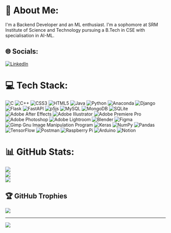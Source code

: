 # 💫 About Me:
I'm a Backend Developer and an ML enthusiast. I'm a sophomore at SRM Institute of Science and Technology pursuing a B.Tech in CSE with specialisation in AI-ML.


## 🌐 Socials:
[![LinkedIn](https://img.shields.io/badge/LinkedIn-%230077B5.svg?logo=linkedin&logoColor=white)](https://linkedin.com/in/utkarshrastogi) 

# 💻 Tech Stack:
![C](https://img.shields.io/badge/c-%2300599C.svg?style=flat-square&logo=c&logoColor=white) ![C++](https://img.shields.io/badge/c++-%2300599C.svg?style=flat-square&logo=c%2B%2B&logoColor=white) ![CSS3](https://img.shields.io/badge/css3-%231572B6.svg?style=flat-square&logo=css3&logoColor=white) ![HTML5](https://img.shields.io/badge/html5-%23E34F26.svg?style=flat-square&logo=html5&logoColor=white) ![Java](https://img.shields.io/badge/java-%23ED8B00.svg?style=flat-square&logo=java&logoColor=white) ![Python](https://img.shields.io/badge/python-3670A0?style=flat-square&logo=python&logoColor=ffdd54) ![Anaconda](https://img.shields.io/badge/Anaconda-%2344A833.svg?style=flat-square&logo=anaconda&logoColor=white) ![Django](https://img.shields.io/badge/django-%23092E20.svg?style=flat-square&logo=django&logoColor=white) ![Flask](https://img.shields.io/badge/flask-%23000.svg?style=flat-square&logo=flask&logoColor=white) ![FastAPI](https://img.shields.io/badge/FastAPI-005571?style=flat-square&logo=fastapi) ![p5js](https://img.shields.io/badge/p5.js-ED225D?style=flat-square&logo=p5.js&logoColor=FFFFFF) ![MySQL](https://img.shields.io/badge/mysql-%2300f.svg?style=flat-square&logo=mysql&logoColor=white) ![MongoDB](https://img.shields.io/badge/MongoDB-%234ea94b.svg?style=flat-square&logo=mongodb&logoColor=white) ![SQLite](https://img.shields.io/badge/sqlite-%2307405e.svg?style=flat-square&logo=sqlite&logoColor=white) ![Adobe After Effects](https://img.shields.io/badge/Adobe%20After%20Effects-9999FF.svg?style=flat-square&logo=Adobe%20After%20Effects&logoColor=white) ![Adobe Illustrator](https://img.shields.io/badge/adobeillustrator-%23FF9A00.svg?style=flat-square&logo=adobeillustrator&logoColor=white) ![Adobe Premiere Pro](https://img.shields.io/badge/Adobe%20Premiere%20Pro-9999FF.svg?style=flat-square&logo=Adobe%20Premiere%20Pro&logoColor=white) ![Adobe Photoshop](https://img.shields.io/badge/adobephotoshop-%2331A8FF.svg?style=flat-square&logo=adobephotoshop&logoColor=white) ![Adobe Lightroom](https://img.shields.io/badge/Adobe%20Lightroom-31A8FF.svg?style=flat-square&logo=Adobe%20Lightroom&logoColor=white) ![Blender](https://img.shields.io/badge/blender-%23F5792A.svg?style=flat-square&logo=blender&logoColor=white) 	![Figma](https://img.shields.io/badge/figma-%23F24E1E.svg?style=flat-square&logo=figma&logoColor=white) ![Gimp Gnu Image Manipulation Program](https://img.shields.io/badge/Gimp-657D8B?style=flat-square&logo=gimp&logoColor=FFFFFF) ![Keras](https://img.shields.io/badge/Keras-%23D00000.svg?style=flat-square&logo=Keras&logoColor=white) ![NumPy](https://img.shields.io/badge/numpy-%23013243.svg?style=flat-square&logo=numpy&logoColor=white) ![Pandas](https://img.shields.io/badge/pandas-%23150458.svg?style=flat-square&logo=pandas&logoColor=white) ![TensorFlow](https://img.shields.io/badge/TensorFlow-%23FF6F00.svg?style=flat-square&logo=TensorFlow&logoColor=white) ![Postman](https://img.shields.io/badge/Postman-FF6C37?style=flat-square&logo=postman&logoColor=white) ![Raspberry Pi](https://img.shields.io/badge/-RaspberryPi-C51A4A?style=flat-square&logo=Raspberry-Pi) ![Arduino](https://img.shields.io/badge/-Arduino-00979D?style=flat-square&logo=Arduino&logoColor=white) ![Notion](https://img.shields.io/badge/Notion-%23000000.svg?style=flat-square&logo=notion&logoColor=white)
# 📊 GitHub Stats:
![](https://github-readme-stats.vercel.app/api?username=utkarshrastogi0712&theme=dark&hide_border=false&include_all_commits=false&count_private=false)<br/>
![](https://github-readme-streak-stats.herokuapp.com/?user=utkarshrastogi0712&theme=dark&hide_border=false)<br/>
![](https://github-readme-stats.vercel.app/api/top-langs/?username=utkarshrastogi0712&theme=dark&hide_border=false&include_all_commits=false&count_private=false&layout=compact)

## 🏆 GitHub Trophies
![](https://github-profile-trophy.vercel.app/?username=utkarshrastogi0712&theme=radical&no-frame=true&no-bg=false&margin-w=4)

---
[![](https://visitcount.itsvg.in/api?id=utkarshrastogi0712&icon=2&color=6)](https://visitcount.itsvg.in)

<!-- Proudly created with GPRM ( https://gprm.itsvg.in ) -->
